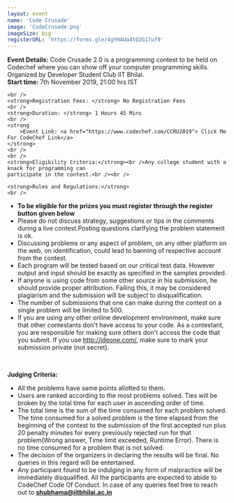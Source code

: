 ```yaml
---
layout: event
name: 'Code Crusade'
image: 'CodeCrusade.png'
imageSize: big
registerURL: 'https://forms.gle/4gYHAUo4tQ2G17uf9'
---
```


<p>
	<strong>Event Details:</strong>
	Code Crusade 2.0 is a programming contest to be held on Codechef where you can show off your
	computer programming skills. Organized by Developer Student Club IIT Bhilai.<br />
	<strong>Start time: </strong> 7th November 2019, 21:00 hrs IST

	<br />
	<strong>Registration Fees: </strong> No Registration Fees
	<br />
	<strong>Duration: </strong> 1 Hours 45 Mins
	<br />
	<strong
		>Event Link: <a href="https://www.codechef.com/CCRU2019"> Click Me For CodeChef Link</a>
	</strong>
	<br />
	<br />
	<strong>Eligibility Criteria:</strong><br />Any college student with a knack for programming can
	participate in the contest.<br /><br />

	<strong>Rules and Regulations:</strong>
	<br />
</p>

<ul>
	<li>
		<strong>
			To be eligible for the prizes you must register through the register button given below
		</strong>
	</li>
	<li>
		Please do not discuss strategy, suggestions or tips in the comments during a live
		contest.Posting questions clarifying the problem statement is ok.
	</li>
	<li>
		Discussing problems or any aspect of problem, on any other platform on the web, on
		identification, could lead to banning of respective account from the contest.
	</li>
	<li>
		Each program will be tested based on our critical test data. However output and input should be
		exactly as specified in the samples provided.
	</li>
	<li>
		If anyone is using code from some other source in his submission, he should provide proper
		attribution. Failing this, it may be considered plagiarism and the submission will be subject to
		disqualification.
	</li>
	<li>
		The number of submissions that one can make during the contest on a single problem will be
		limited to 500.
	</li>
	<li>
		If you are using any other online development environment, make sure that other contestants
		don't have access to your code. As a contestant, you are responsible for making sure others
		don't access the code that you submit. If you use
		<a href="http://ideone.com/">http://ideone.com/</a>, make sure to mark your submission private
		(not secret).
	</li>
</ul>
<br />

<strong>Judging Criteria:</strong><br />
<ul>
	<li>All the problems have same points allotted to them.</li>
	<li>
		Users are ranked according to the most problems solved. Ties will be broken by the total time
		for each user in ascending order of time.
	</li>
	<li>
		The total time is the sum of the time consumed for each problem solved. The time consumed for a
		solved problem is the time elapsed from the beginning of the contest to the submission of the
		first accepted run plus 20 penalty minutes for every previously rejected run for that
		problem(Wrong answer, Time limit exceeded, Runtime Error). There is no time consumed for a
		problem that is not solved.
	</li>
	<li>
		The decision of the organizers in declaring the results will be final. No queries in this regard
		will be entertained.
	</li>
	<li>
		Any participant found to be indulging in any form of malpractice will be immediately
		disqualified. All the participants are expected to abide to CodeChef Code Of Conduct. In case of
		any queries feel free to reach out to
		<b><a href="mailto:shubhama@iitbhilai.ac.in">shubhama@iitbhilai.ac.in</a></b>
	</li>
</ul>

